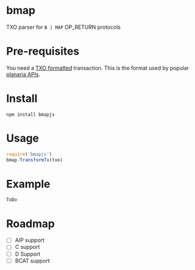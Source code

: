 # bmap
TXO parser for `B | MAP` OP_RETURN protocols

# Pre-requisites
You need a [TXO formatted](https://github.com/interplanaria/txo) transaction. This is the format used by popular [planaria APIs](https://github.com/interplanaria).

# Install

```
npm install bmapjs
```

# Usage

```js
require('bmapjs')
bmap.TransformTx(txo)
```

# Example
`ToDo`

# Roadmap
- [ ] AIP support
- [ ] C support
- [ ] D Support
- [ ] BCAT support
